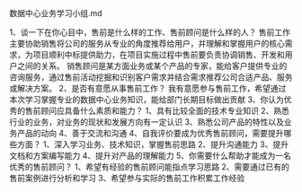 数据中心业务学习小组.md

1、谈一下在你心目中，售前是什么样的工作、售前顾问是什么样的人？
    售前工作主要协助销售将公司的服务从专业的角度推荐给用户，并理解和掌握用户的核心需求，为项目顺利中标提供助力，在项目实施过程中售前要负责协调销售、开发和用户之间的关系。
    销售顾问是某方面业务或某个产品的专家，能给客户提供专业的咨询服务，通过售前活动挖掘和识别客户需求并结合需求推荐公司合适产品、服务或解决方案。
2、是否有意愿从事售前工作？
    我有意愿参与售前工作，希望通过本次学习掌握专业的数据中心业务知识，能给部门长期目标做出贡献
3、你认为优秀的售前顾问应具备什么素质和能力？
    1、具有比较全面的技术专业知识
    2、熟悉行业的业务，对业务的现状和发展方向有一定认识
    3、熟悉公司产品的特性以及业务产品的动向
    4、善于交流和沟通
4、自我评价要成为优秀售前顾问，需要提升哪些方面？
    1、深入学习业务、技术知识，掌握售前思路
    2、提升沟通能力
    3、提升文档和方案编写能力
    4、提升对产品的理解能力
5、你需要什么帮助才能成为一名优秀的售前顾问？
    1、希望有经验的售前顾问能指点学习思路
    2、需要通过已有的售前案例进行分析和学习
    3、希望参与实际的售前工作积累工作经验


